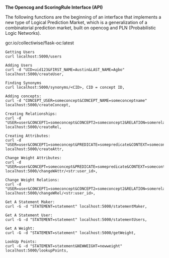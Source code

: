 **The Opencog and ScoringRule Interface (API)**

The following functions are the beginning of an interface that implements a new type of Logical Prediction Market, which is a generalization of a combinatorial prediction market, built on opencog and PLN (Probabilistic Logic Networks). 


 gcr.io/collectiwise/flask-oc:latest

    Getting Users 
    curl localhost:5000/users

    Adding Users
    curl -d "UID=uid123&FIRST_NAME=Austin&LAST_NAME=Agbo" localhost:5000/createUser, 

    Finding Synonyms 
    curl localhost:5000/synonyms/<CID>, CID = concept ID, 

    Adding concepts:
    curl -d "CONCEPT_USER=someconcept&CONCEPT_NAME=someconceptname" localhost:5000/createConcept,
 
    Creating Relationships:
    curl -d "USER=user&CONCEPT1=someconcept&CONCEPT2=someconcept2&RELATION=somerelation&WEIGHT=weightno" localhost:5000/createRel,

    Creating Attributes:
    curl -d "USER=user&CONCEPT1=someconcept&PREDICATE=somepredicate&CONTEXT=somecontext&WEIGHT=weightno" localhost:5000/createAttr,

    Change Weight Attributes:
    curl -d "USER=user&CONCEPT=someconcept&PREDICATE=somepredicate&CONTEXT=somecontext&WEIGHT=weightno" localhost:5000/changeWAttr/<str:user_id>,

    Change Weight Relations:
    curl -d "USER=user&CONCEPT1=someconcept&CONCEPT2=someconcept2&RELATION=somerelation&WEIGHT=weightno" localhost:5000/changeWRel/<str:user_id>,

    Get A Statement Maker:
    curl -G -d "STATEMENT=statement" localhost:5000/statementMaker,

    Get A Statement User:
    curl -G -d "STATEMENT=statement" localhost:5000/statementUsers,

    Get A Weight:
    curl -G -d "STATEMENT=statement" localhost:5000/getWeight,

    LookUp Points:
    curl -G -d "STATEMENT=statement&NEWWEIGHT=newweight" localhost:5000/lookupPoints,
